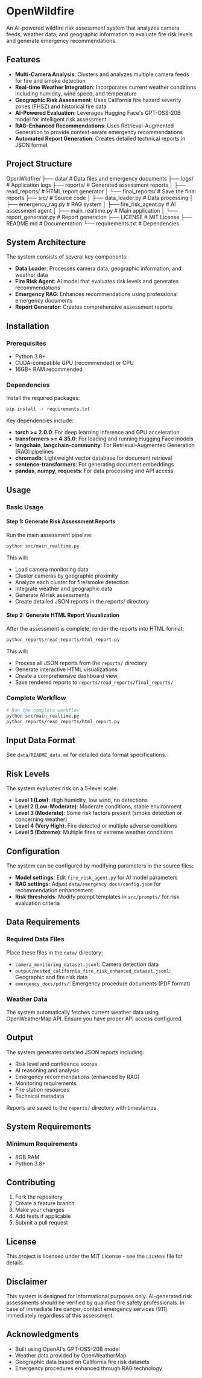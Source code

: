 # OpenWildfire

An AI-powered wildfire risk assessment system that analyzes camera feeds, weather data, and geographic information to evaluate fire risk levels and generate emergency recommendations.

## Features

- **Multi-Camera Analysis**: Clusters and analyzes multiple camera feeds for fire and smoke detection  
- **Real-time Weather Integration**: Incorporates current weather conditions including humidity, wind speed, and temperature  
- **Geographic Risk Assessment**: Uses California fire hazard severity zones (FHSZ) and historical fire data  
- **AI-Powered Evaluation**: Leverages Hugging Face's GPT-OSS-20B model for intelligent risk assessment  
- **RAG-Enhanced Recommendations**: Uses Retrieval-Augmented Generation to provide context-aware emergency recommendations  
- **Automated Report Generation**: Creates detailed technical reports in JSON format  

## Project Structure

OpenWildfire/
├── data/                           # Data files and emergency documents
├── logs/                           # Application logs
├── reports/                        # Generated assessment reports
│   ├── read_reports/               # HTML report generator
│   └── final_reports/              # Save the final reports
├── src/                            # Source code
│   ├── data_loader.py              # Data processing
│   ├── emergency_rag.py            # RAG system
│   ├── fire_risk_agent.py          # AI assessment agent
│   ├── main_realtime.py            # Main application
│   └── report_generator.py         # Report generation
├── LICENSE                         # MIT License
├── README.md                       # Documentation
└── requirements.txt                # Dependencies


## System Architecture

The system consists of several key components:

- **Data Loader**: Processes camera data, geographic information, and weather data  
- **Fire Risk Agent**: AI model that evaluates risk levels and generates recommendations  
- **Emergency RAG**: Enhances recommendations using professional emergency documents  
- **Report Generator**: Creates comprehensive assessment reports  

## Installation

### Prerequisites

- Python 3.8+  
- CUDA-compatible GPU (recommended) or CPU  
- 16GB+ RAM recommended  

### Dependencies

Install the required packages:

```bash
pip install -r requirements.txt
```

Key dependencies include:

- **torch >= 2.0.0**: For deep learning inference and GPU acceleration  
- **transformers >= 4.35.0**: For loading and running Hugging Face models  
- **langchain**, **langchain-community**: For Retrieval-Augmented Generation (RAG) pipelines  
- **chromadb**: Lightweight vector database for document retrieval  
- **sentence-transformers**: For generating document embeddings  
- **pandas**, **numpy**, **requests**: For data processing and API access  

## Usage

### Basic Usage

#### Step 1: Generate Risk Assessment Reports

Run the main assessment pipeline:

```bash
python src/main_realtime.py
```

This will:

- Load camera monitoring data
- Cluster cameras by geographic proximity
- Analyze each cluster for fire/smoke detection
- Integrate weather and geographic data
- Generate AI risk assessments
- Create detailed JSON reports in the reports/ directory

#### Step 2: Generate HTML Report Visualization

After the assessment is complete, render the reports into HTML format:

```bash
python reports/read_reports/html_report.py
```

This will:

- Process all JSON reports from the `reports/` directory
- Generate interactive HTML visualizations
- Create a comprehensive dashboard view
- Save rendered reports to `reports/read_reports/final_reports/`


### Complete Workflow

```bash
# Run the complete workflow
python src/main_realtime.py
python reports/read_reports/html_report.py
```

## Input Data Format

See `data/README_data.md` for detailed data format specifications.


## Risk Levels

The system evaluates risk on a 5-level scale:

- **Level 1 (Low)**: High humidity, low wind, no detections
- **Level 2 (Low-Moderate)**: Moderate conditions, stable environment
- **Level 3 (Moderate)**: Some risk factors present (smoke detection or concerning weather)
- **Level 4 (Very High)**: Fire detected or multiple adverse conditions
- **Level 5 (Extreme)**: Multiple fires or extreme weather conditions


## Configuration

The system can be configured by modifying parameters in the source files:

- **Model settings**: Edit `fire_risk_agent.py` for AI model parameters
- **RAG settings**: Adjust `data/emergency_docs/config.json` for recommendation enhancement
- **Risk thresholds**: Modify prompt templates in `src/prompts/` for risk evaluation criteria


## Data Requirements

### Required Data Files

Place these files in the `data/` directory:

- `camera_monitoring_dataset.jsonl`: Camera detection data
- `output/nested_california_fire_risk_enhanced_dataset.jsonl`: Geographic and fire risk data
- `emergency_docs/pdfs/`: Emergency procedure documents (PDF format)

### Weather Data

The system automatically fetches current weather data using OpenWeatherMap API. Ensure you have proper API access configured.


## Output

The system generates detailed JSON reports including:

- Risk level and confidence scores
- AI reasoning and analysis
- Emergency recommendations (enhanced by RAG)
- Monitoring requirements
- Fire station resources
- Technical metadata

Reports are saved to the `reports/` directory with timestamps.


## System Requirements

### Minimum Requirements

- 8GB RAM
- Python 3.8+


## Contributing

1. Fork the repository  
2. Create a feature branch  
3. Make your changes  
4. Add tests if applicable  
5. Submit a pull request  


## License

This project is licensed under the MIT License - see the `LICENSE` file for details.


## Disclaimer

This system is designed for informational purposes only. AI-generated risk assessments should be verified by qualified fire safety professionals. In case of immediate fire danger, contact emergency services (911) immediately regardless of this assessment.


## Acknowledgments

- Built using OpenAI's GPT-OSS-20B model
- Weather data provided by OpenWeatherMap
- Geographic data based on California fire risk datasets
- Emergency procedures enhanced through RAG technology